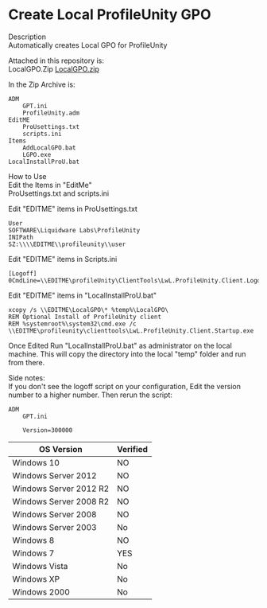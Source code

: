 # Create Local ProfileUnity GPO

Description <br>
Automatically creates Local GPO for ProfileUnity<br>

Attached in this repository is:<br>
LocalGPO.Zip [LocalGPO.zip][localgpozip]<br>

In the Zip Archive is:<br>

````
ADM
	GPT.ini
	ProfileUnity.adm
EditME
	ProUsettings.txt
	scripts.ini
Items
	AddLocalGPO.bat
	LGPO.exe
LocalInstallProU.bat
````

How to Use<br>
Edit the Items in "EditMe"<br>
ProUsettings.txt and scripts.ini<br>

Edit "EDITME" items in ProUsettings.txt
````
User
SOFTWARE\Liquidware Labs\ProfileUnity
INIPath
SZ:\\\\EDITME\\profileunity\\user
````

Edit "EDITME" items in Scripts.ini
````
[Logoff]
0CmdLine=\\EDITME\profileUnity\ClientTools\LwL.ProfileUnity.Client.Logoff.exe
````

Edit "EDITME" items in "LocalInstallProU.bat"
````
xcopy /s \\EDITME\LocalGPO\* %temp%\LocalGPO\
REM Optional Install of ProfileUnity client
REM %systemroot%\system32\cmd.exe /c \\EDITME\profileunity\clienttools\LwL.ProfileUnity.Client.Startup.exe
````

Once Edited Run "LocalInstallProU.bat" as administrator on the local machine. This will copy the directory into the local "temp" folder and run from there.<br>

Side notes:<br>
If you don't see the logoff script on your configuration, Edit the version number to a higher number. Then rerun the script:<br>
````
ADM
	GPT.ini
	
	Version=300000
````


[localgpozip]: https://github.com/liquidwarelabs/ProfileUnity/blob/master/Scripts/Create%20Local%20GPO/LocalGPO.zip



| OS Version  | Verified |
| ------------- | ------------- |
|Windows 10 | NO |
|Windows Server 2012 | NO |
|Windows Server 2012 R2 | NO |
|Windows Server 2008 R2 | NO |
|Windows Server 2008 | NO |
|Windows Server 2003 | No |
|Windows 8 | NO |
|Windows 7 | YES |
|Windows Vista | No |
|Windows XP | No |
|Windows 2000 | No |
